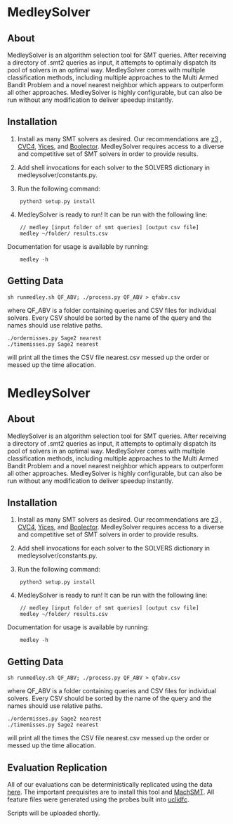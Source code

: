 # MedleySolver

## About
MedleySolver is an algorithm selection tool for SMT queries. After receiving a directory of .smt2 queries as input, it attempts to optimally dispatch its pool of solvers in an optimal way. MedleySolver comes with multiple classification methods, including multiple approaches to the Multi Armed Bandit Problem and a novel nearest neighbor which appears to outperform all other approaches. MedleySolver is highly configurable, but can also be run without any modification to deliver speedup instantly. 

## Installation

1. Install as many SMT solvers as desired. Our recommendations are 
[z3](https://github.com/Z3Prover/z3)
, 
[CVC4](https://cvc4.github.io/), 
[Yices](https://yices.csl.sri.com/), and 
[Boolector](https://boolector.github.io/). MedleySolver requires access to a diverse and competitive set of SMT solvers in order to provide results.

2. Add shell invocations for each solver to the SOLVERS dictionary in medleysolver/constants.py. 

3. Run the following command:
```
    python3 setup.py install
```
4. MedleySolver is ready to run! It can be run with the following line:
```
    // medley [input folder of smt queries] [output csv file]
    medley ~/folder/ results.csv
```
Documentation for usage is available by running:
```
    medley -h
```


## Getting Data
```
sh runmedley.sh QF_ABV; ./process.py QF_ABV > qfabv.csv
```
where QF_ABV is a folder containing queries and CSV files for individual solvers.
Every CSV should be sorted by the name of the query and the names should use relative paths.

```
./ordermisses.py Sage2 nearest
./timemisses.py Sage2 nearest
```
will print all the times the CSV file nearest.csv messed up the order or messed up the time allocation.

# MedleySolver

## About
MedleySolver is an algorithm selection tool for SMT queries. After receiving a directory of .smt2 queries as input, it attempts to optimally dispatch its pool of solvers in an optimal way. MedleySolver comes with multiple classification methods, including multiple approaches to the Multi Armed Bandit Problem and a novel nearest neighbor which appears to outperform all other approaches. MedleySolver is highly configurable, but can also be run without any modification to deliver speedup instantly. 

## Installation

1. Install as many SMT solvers as desired. Our recommendations are 
[z3](https://github.com/Z3Prover/z3)
, 
[CVC4](https://cvc4.github.io/), 
[Yices](https://yices.csl.sri.com/), and 
[Boolector](https://boolector.github.io/). MedleySolver requires access to a diverse and competitive set of SMT solvers in order to provide results.

2. Add shell invocations for each solver to the SOLVERS dictionary in medleysolver/constants.py. 

3. Run the following command:
```
    python3 setup.py install
```
4. MedleySolver is ready to run! It can be run with the following line:
```
    // medley [input folder of smt queries] [output csv file]
    medley ~/folder/ results.csv
```
Documentation for usage is available by running:
```
    medley -h
```


## Getting Data
```
sh runmedley.sh QF_ABV; ./process.py QF_ABV > qfabv.csv
```
where QF_ABV is a folder containing queries and CSV files for individual solvers.
Every CSV should be sorted by the name of the query and the names should use relative paths.

```
./ordermisses.py Sage2 nearest
./timemisses.py Sage2 nearest
```
will print all the times the CSV file nearest.csv messed up the order or messed up the time allocation.

## Evaluation Replication

All of our evaluations can be deterministically replicated using the data [here](https://drive.google.com/file/d/1gBaEjd9Zhr1CEWVxIpLQcTfORCZKbHEQ/view?usp=sharing). The important prequisites are to install this tool and [MachSMT](https://github.com/j29scott/MachSMT). All feature files were generated using the probes built into [uclidfc](https://github.com/FedericoAureliano/uclidfc). 

Scripts will be uploaded shortly.

